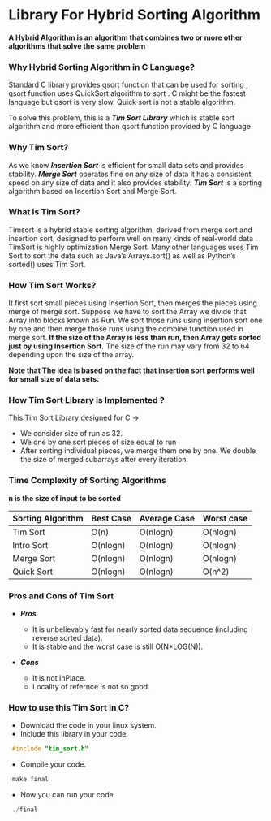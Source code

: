 # Library For Hybrid Sorting Algorithm

**A Hybrid Algorithm is an algorithm that combines two or more other algorithms that solve the same problem**

### Why Hybrid Sorting Algorithm in C Language? 
Standard C library provides qsort function that can be used for sorting , qsort function uses QuickSort algorithm to sort . C might be the fastest language but qsort is very slow. Quick sort is not a stable algorithm.

To solve this problem, this is a ***Tim Sort Library*** which is stable sort algorithm and more efficient than qsort function provided by C language

### Why Tim Sort?
As we know ***Insertion Sort*** is efficient for small data sets and provides stability. ***Merge Sort***  operates fine on any size of data it has a consistent speed on any size of data and it also provides stability. ***Tim Sort*** is a sorting algorithm based on Insertion Sort and Merge Sort.

### What is Tim Sort?
Timsort is a hybrid stable sorting algorithm, derived from merge sort and insertion sort, designed to perform well on many kinds of real-world data . TimSort is highly optimization Merge Sort. Many other languages uses Tim Sort to sort the data such as Java’s Arrays.sort() as well as Python’s sorted() uses Tim Sort.


### How Tim Sort Works?
It first sort small pieces using Insertion Sort, then merges the pieces using merge of merge sort. Suppose we have to sort the Array we divide that Array into blocks known as Run. We sort those runs using insertion sort one by one and then merge those runs using the combine function used in merge sort. **If the size of the Array is less than run, then Array gets sorted just by using Insertion Sort.** The size of the run may vary from 32 to 64 depending upon the size of the array. 


**Note that The idea is based on the fact that insertion sort performs well for small size of data sets.**


### How Tim Sort Library is Implemented ?
This Tim Sort Library designed for C -> 
* We consider size of run as 32.
* We one by one sort pieces of size equal to run
* After sorting individual pieces, we merge them one by one. We double the size of merged subarrays after every iteration.

### Time Complexity of Sorting Algorithms

**n is the size of input to be sorted**

| Sorting Algorithm |    Best Case     |   Average Case |  Worst case    |
|-------------------|------------------|----------------|----------------|
|   Tim Sort        |      O(n)        |     O(nlogn)   |    O(nlogn)    |
|   Intro Sort      |      O(nlogn)    |     O(nlogn)   |    O(nlogn)    |
|   Merge Sort      |      O(nlogn)    |     O(nlogn)   |    O(nlogn)    |
|   Quick Sort      |      O(nlogn)    |     O(nlogn)   |    O(n^2)      |

### Pros and Cons of Tim Sort
* ***Pros*** 
  * It is unbelievably fast for nearly sorted data sequence (including reverse sorted data).
  * It is stable and the worst case is still O(N*LOG(N)).

* ***Cons***
  * It is not InPlace.
  * Locality of refernce is not so good.



### How to use this Tim Sort in C?
* Download the code in your linux system.
* Include this library in your code.
```C
 #include "tim_sort.h"
```
* Compile your code.
```C
 make final
```
* Now you can run your code
```C
 ./final
```



